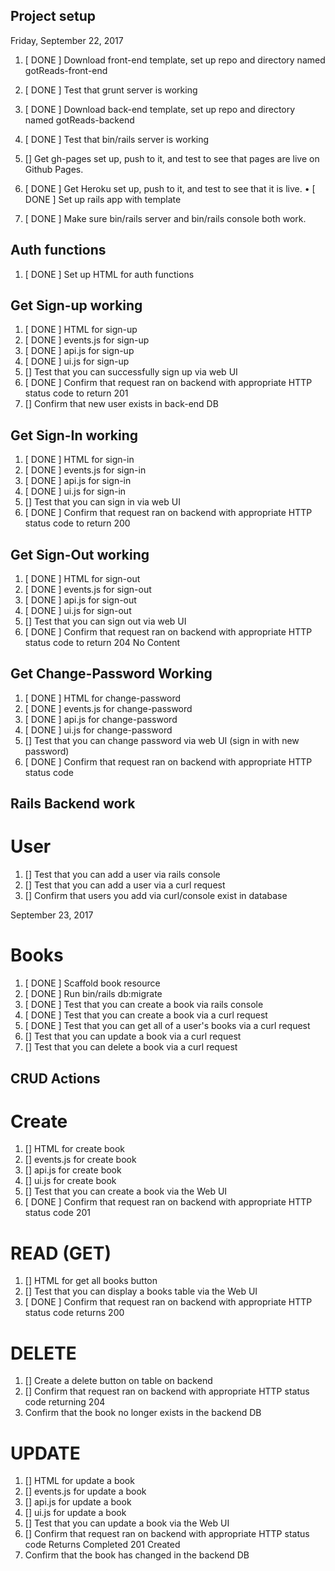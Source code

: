 ## Project setup

Friday, September 22, 2017

1. [ DONE ] Download front-end template, set up repo and directory named gotReads-front-end

2. [ DONE ] Test that grunt server is working

3. [ DONE ] Download back-end template, set up repo and directory named gotReads-backend

4. [ DONE ] Test that bin/rails server is working

5. [] Get gh-pages set up, push to it, and test to see that pages are live on Github Pages.

6. [ DONE ] Get Heroku set up, push to it, and test to see that it is live.
  • [ DONE ] Set up rails app with template

7. [ DONE ] Make sure bin/rails server and bin/rails console both work.

## Auth functions

1. [ DONE ] Set up HTML for auth functions

## Get Sign-up working

1. [ DONE ] HTML for sign-up
2. [ DONE ] events.js for sign-up
3. [ DONE ] api.js for sign-up
4. [ DONE ] ui.js for sign-up
5. [] Test that you can successfully sign up via web UI
6. [ DONE ] Confirm that request ran on backend with appropriate HTTP status code  to return 201
7. [] Confirm that new user exists in back-end DB

## Get Sign-In working

1. [ DONE ] HTML for sign-in
2. [ DONE ] events.js for sign-in
3. [ DONE ] api.js for sign-in
4. [ DONE ] ui.js for sign-in
5. [] Test that you can sign in via web UI
6. [ DONE ] Confirm that request ran on backend with appropriate HTTP status code to return 200

## Get Sign-Out working

1. [ DONE ] HTML for sign-out
2. [ DONE ] events.js for sign-out
3. [ DONE ] api.js for sign-out
4. [ DONE ] ui.js for sign-out
5. [] Test that you can sign out via web UI
6. [ DONE ] Confirm that request ran on backend with appropriate HTTP status code to return 204 No Content

## Get Change-Password Working

1. [ DONE ] HTML for change-password
2. [ DONE ] events.js for change-password
3. [ DONE ] api.js for change-password
4. [ DONE ] ui.js for change-password
5. [] Test that you can change password via web UI (sign in with new password)
6. [ DONE ] Confirm that request ran on backend with appropriate HTTP status code

## Rails Backend work



# User

1. [] Test that you can add a user via rails console
2. [] Test that you can add a user via a curl request
3. [] Confirm that users you add via curl/console exist in database

September 23, 2017

# Books

1. [ DONE ] Scaffold book resource
2. [ DONE ] Run bin/rails db:migrate
3. [ DONE ] Test that you can create a book via rails console
4. [ DONE ] Test that you can create a book via a curl request
5. [ DONE ] Test that you can get all of a user's books via a curl request
6. [] Test that you can update a book via a curl request
7. [] Test that you can delete a book via a curl request

## CRUD Actions

# Create

1. [] HTML for create book
2. [] events.js for create book
3. [] api.js for create book
4. [] ui.js for create book
5. [] Test that you can create a book via the Web UI
6. [ DONE ] Confirm that request ran on backend with appropriate HTTP status code 201

# READ (GET)

1. [] HTML for get all books button
2. [] Test that you can display a books table via the Web UI
3. [ DONE ] Confirm that request ran on backend with appropriate HTTP status code returns 200

# DELETE

1. [] Create a delete button on table on backend
2. [] Confirm that request ran on backend with appropriate HTTP status code returning 204
3. Confirm that the book no longer exists in the backend DB

# UPDATE

1. [] HTML for update a book
2. [] events.js for update a book
3. [] api.js for update a book
4. [] ui.js for update a book
5. [] Test that you can update a book via the Web UI
6. [] Confirm that request ran on backend with appropriate HTTP status code Returns Completed 201 Created
7. Confirm that the book has changed in the backend DB
